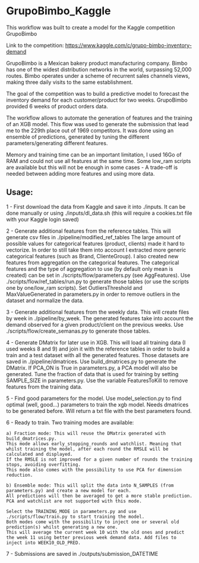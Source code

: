 # GrupoBimbo_Kaggle

This workflow was built to create a model for the Kaggle competition GrupoBimbo

Link to the competition: https://www.kaggle.com/c/grupo-bimbo-inventory-demand

GrupoBimbo is a Mexican bakery product manufacturing company.
Bimbo has one of the widest distribution networks in the world, surpassing 52,000 routes. Bimbo operates under a scheme of recurrent sales channels views, making three daily visits to the same establishment.

The goal of the competition was to build a predictive model to forecast the inventory demand for each customer/product for two weeks.
GrupoBimbo provided 6 weeks of product orders data.

The workflow allows to automate the generation of features and the training of an XGB model.
This flow was used to generate the submission that lead me to the 229th place out of 1969 competitors. It was done
using an ensemble of predictions, generated by tuning the different parameters/generating different features.

Memory and training time can be an important limitation, I used 16Go of RAM and could not use all features at the same time.
Some low_ram scripts are available but this will not be enough in some cases - A trade-off is needed between adding more features and using more data.

## Usage:

1 - First download the data from Kaggle and save it into ./inputs. It can be done manually or using ./inputs/dl_data.sh (this will require a cookies.txt file with your Kaggle login saved)

2 - Generate additional features from the reference tables. This will generate csv files in ./pipeline/modified_ref_tables
The large amount of possible values for categorical features (product, clients) made it hard to vectorize. In order to still take them into account I extracted more generic categorical features (such as Brand, ClienteGroup). I also created new features from aggregation on the categorical features. The categorical features and the type of aggregation to use (by default only mean is created) can be set in ./scripts/flow/parameters.py (see AggFeatures). Use ./scripts/flow/ref_tables/run.py to generate those tables (or use the scripts one by one/low_ram scripts). Set OutliersThreshold and MaxValueGenerated in parameters.py in order to remove outliers in the dataset and normalize the data.

3 - Generate additional features from the weekly data. This will create files by week in ./pipeline/by_week. The generated features take into account the demand observed for a given product/client on the previous weeks. Use ./scripts/flow/create_semanas.py to generate those tables.

4 - Generate DMatrix for later use in XGB. This will load all training data (I used weeks 8 and 9) and join it with the reference tables in order to build a train and a test dataset with all the generated features. Those datasets are saved in ./pipeline/dmatrices. Use build_dmatrices.py to generate the DMatrix.
If PCA_ON is True in parameters.py, a PCA model will also be generated. Tune the fraction of data that is used for training by setting SAMPLE_SIZE in parameters.py. Use the variable FeaturesToKill to remove features from the training data.

5 - Find good parameters for the model. Use model_selection.py to find optimal (well, good...) parameters to train the xgb model. Needs dmatrices to be generated before. Will return a txt file with the best parameters found.

6 - Ready to train. Two training modes are available:

	a) Fraction mode: This will reuse the DMatrix generated with build_dmatrices.py. 
	This mode allows early_stopping_rounds and watchlist. Meaning that whilst training the model, after each round the RMSLE will be calculated and displayed. 
	If the RMSLE is not improved for a given number of rounds the training stops, avoiding overfitting. 
	This mode also comes with the possibility to use PCA for dimension reduction.
	
	b) Ensemble mode: This will split the data into N_SAMPLES (from parameters.py) and create a new model for each. 
	All predictions will then be averaged to get a more stable prediction. 
	PCA and watchlist are not supported with this mode.
    
    Select the TRAINING_MODE in parameters.py and use ./scripts/flow/train.py to start training the model. 
    Both modes come with the possibility to inject one or several old prediction(s) whilst generating a new one. 
    This will average the current week 10 with the old ones and predict the week 11 using better previous week demand data. Add files to inject into WEEK10_OLD_PRED.
    
7 - Submissions are saved in ./outputs/submission_DATETIME
